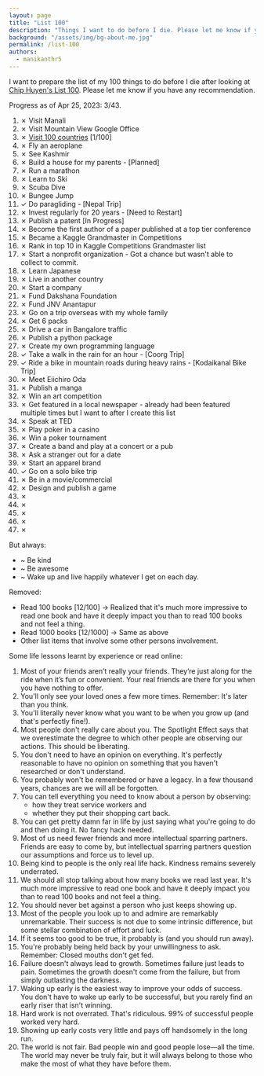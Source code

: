 ```yaml
---
layout: page
title: "List 100"
description: "Things I want to do before I die. Please let me know if you have any recommendation."
background: "/assets/img/bg-about-me.jpg"
permalink: /list-100
authors:
  - manikanthr5
---
```


I want to prepare the list of my 100 things to do before I die after looking at <a href="https://huyenchip.com/list-100/" target="_blank">Chip Huyen's List 100</a>. Please let me know if you have any recommendation.

Progress as of Apr 25, 2023: 3/43.

1. ✗ Visit Manali
1. ✗ Visit Mountain View Google Office
1. ✗ <a href="/about/visit-100-countries" target="_blank" title="visit 100 countries">Visit 100 countries</a> [1/100]
1. ✗ Fly an aeroplane
1. ✗ See Kashmir
1. ✗ Build a house for my parents - [Planned]
1. ✗ Run a marathon
1. ✗ Learn to Ski
1. ✗ Scuba Dive
1. ✗ Bungee Jump
1. ✓ Do paragliding - [Nepal Trip]
1. ✗ Invest regularly for 20 years - [Need to Restart]
1. ✗ Publish a patent [In Progress]
1. ✗ Become the first author of a paper published at a top tier conference
1. ✗ Became a Kaggle Grandmaster in Competitions
1. ✗ Rank in top 10 in Kaggle Competitions Grandmaster list
1. ✗ Start a nonprofit organization - Got a chance but wasn't able to collect to commit.
1. ✗ Learn Japanese
1. ✗ Live in another country
1. ✗ Start a company
1. ✗ Fund Dakshana Foundation
1. ✗ Fund JNV Anantapur
1. ✗ Go on a trip overseas with my whole family
1. ✗ Get 6 packs
1. ✗ Drive a car in Bangalore traffic
1. ✗ Publish a python package
1. ✗ Create my own programming language
1. ✓ Take a walk in the rain for an hour - [Coorg Trip]
1. ✓ Ride a bike in mountain roads during heavy rains - [Kodaikanal Bike Trip]
1. ✗ Meet Eiichiro Oda
1. ✗ Publish a manga
1. ✗ Win an art competition
1. ✗ Get featured in a local newspaper - already had been featured multiple times but I want to after I create this list
1. ✗ Speak at TED
1. ✗ Play poker in a casino
1. ✗ Win a poker tournament
1. ✗ Create a band and play at a concert or a pub
1. ✗ Ask a stranger out for a date
1. ✗ Start an apparel brand
1. ✓ Go on a solo bike trip
1. ✗ Be in a movie/commercial
1. ✗ Design and publish a game
1. ✗
1. ✗
1. ✗
1. ✗
1. ✗

But always:

- ~ Be kind
- ~ Be awesome
- ~ Wake up and live happily whatever I get on each day.

Removed:

- Read 100 books [12/100] -> Realized that it's much more impressive to read one book and have it deeply impact you than to read 100 books and not feel a thing.
- Read 1000 books [12/1000] -> Same as above
- Other list items that involve some other persons involvement.

Some life lessons learnt by experience or read online:

1. Most of your friends aren’t really your friends. They’re just along for the ride when it’s fun or convenient. Your real friends are there for you when you have nothing to offer.
2. You'll only see your loved ones a few more times. Remember: It's later than you think.
3. You'll literally never know what you want to be when you grow up (and that's perfectly fine!).
4. Most people don't really care about you. The Spotlight Effect says that we overestimate the degree to which other people are observing our actions. This should be liberating.
5. You don't need to have an opinion on everything. It's perfectly reasonable to have no opinion on something that you haven't researched or don't understand.
6. You probably won't be remembered or have a legacy. In a few thousand years, chances are we will all be forgotten.
7. You can tell everything you need to know about a person by observing:
   - how they treat service workers and
   - whether they put their shopping cart back.
8. You can get pretty damn far in life by just saying what you're going to do and then doing it. No fancy hack needed.
9. Most of us need fewer friends and more intellectual sparring partners. Friends are easy to come by, but intellectual sparring partners question our assumptions and force us to level up.
10. Being kind to people is the only real life hack. Kindness remains severely underrated.
11. We should all stop talking about how many books we read last year. It's much more impressive to read one book and have it deeply impact you than to read 100 books and not feel a thing.
12. You should never bet against a person who just keeps showing up.
13. Most of the people you look up to and admire are remarkably unremarkable. Their success is not due to some intrinsic difference, but some stellar combination of effort and luck.
14. If it seems too good to be true, it probably is (and you should run away).
15. You're probably being held back by your unwillingness to ask. Remember: Closed mouths don't get fed.
16. Failure doesn't always lead to growth. Sometimes failure just leads to pain. Sometimes the growth doesn't come from the failure, but from simply outlasting the darkness.
17. Waking up early is the easiest way to improve your odds of success. You don't have to wake up early to be successful, but you rarely find an early riser that isn't winning.
18. Hard work is not overrated. That's ridiculous. 99% of successful people worked very hard.
19. Showing up early costs very little and pays off handsomely in the long run.
20. The world is not fair. Bad people win and good people lose—all the time. The world may never be truly fair, but it will always belong to those who make the most of what they have before them.
